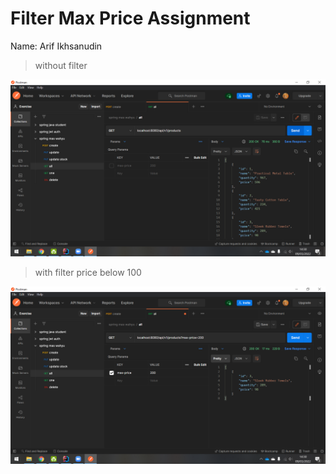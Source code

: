 # Filter Max Price Assignment

Name: Arif Ikhsanudin

> without filter

![img.png](img.png)

> with filter price below 100

![img_1.png](img_1.png)
